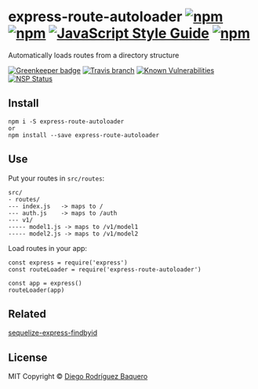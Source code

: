 # express-route-autoloader [![npm](https://img.shields.io/npm/v/express-route-autoloader.svg?style=flat-square)]() [![npm](https://img.shields.io/npm/dm/express-route-autoloader.svg?style=flat-square)]() [![JavaScript Style Guide](https://img.shields.io/badge/code_style-standard-brightgreen.svg?style=flat-square)](https://standardjs.com) [![npm](https://img.shields.io/npm/l/express-route-autoloader.svg?style=flat-square)](LICENSE)

Automatically loads routes from a directory structure

[![Greenkeeper badge](https://badges.greenkeeper.io/DiegoRBaquero/express-route-autoloader.svg)](https://greenkeeper.io/) [![Travis branch](https://img.shields.io/travis/DiegoRBaquero/express-route-autoloader/master.svg?style=flat-square)]() [![Known Vulnerabilities](https://snyk.io/test/github/diegorbaquero/express-route-autoloader/badge.svg?style=flat-square)](https://snyk.io/test/github/diegorbaquero/express-route-autoloader) [![NSP Status](https://nodesecurity.io/orgs/diegorbaquero/projects/69e07c1e-3ac2-467e-8c0e-503c6d63dacf/badge?style=flat-square)](https://nodesecurity.io/orgs/diegorbaquero/projects/69e07c1e-3ac2-467e-8c0e-503c6d63dacf)

## Install

```
npm i -S express-route-autoloader
or
npm install --save express-route-autoloader
```

## Use

Put your routes in `src/routes`:

```
src/
- routes/
--- index.js   -> maps to /
--- auth.js    -> maps to /auth
--- v1/
----- model1.js -> maps to /v1/model1
----- model2.js -> maps to /v1/model2
```

Load routes in your app:

```
const express = require('express')
const routeLoader = require('express-route-autoloader')

const app = express()
routeLoader(app)
```

## Related

[sequelize-express-findbyid](https://github.com/DiegoRBaquero/sequelize-express-findbyid)


## License

MIT Copyright © [Diego Rodríguez Baquero](https://diegorbaquero.com)
